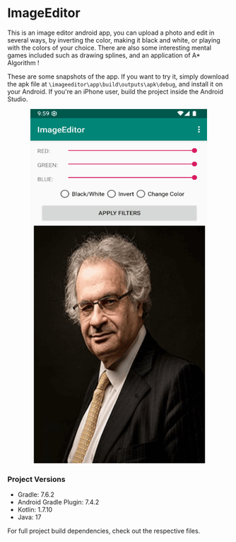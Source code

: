 # ImageEditor

This is an image editor android app, you can upload a photo and edit in several ways, by inverting the color, making it black and white, or playing with the colors of your choice.
There are also some interesting mental games included such as drawing splines, and an application of A* Algorithm !

These are some snapshots of the app. If you want to try it, simply download the apk file at `\imageeditor\app\build\outputs\apk\debug`, and install it on your Android. If you're an iPhone user, build the project inside the Android Studio.
<p align="center">
  <img src="image_gif.gif" alt="Pipeline" width="400" height="800">
</p>

### Project Versions

- Gradle: 7.6.2
- Android Gradle Plugin: 7.4.2
- Kotlin: 1.7.10
- Java: 17

For full project build dependencies, check out the respective files.
